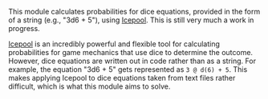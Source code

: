 This module calculates probabilities for dice equations, provided in the form of a string (e.g., "3d6 + 5"), using [Icepool](https://github.com/HighDiceRoller/icepool). This is still very much a work in progress.

[Icepool](https://github.com/HighDiceRoller/icepool) is an incredibly powerful and flexible tool for calculating probabilities for game mechanics that use dice to determine the outcome. However, dice equations are written out in code rather than as a string. For example, the equation "3d6 + 5" gets represented as `3 @ d(6) + 5`. This makes applying Icepool to dice equations taken from text files rather difficult, which is what this module aims to solve.